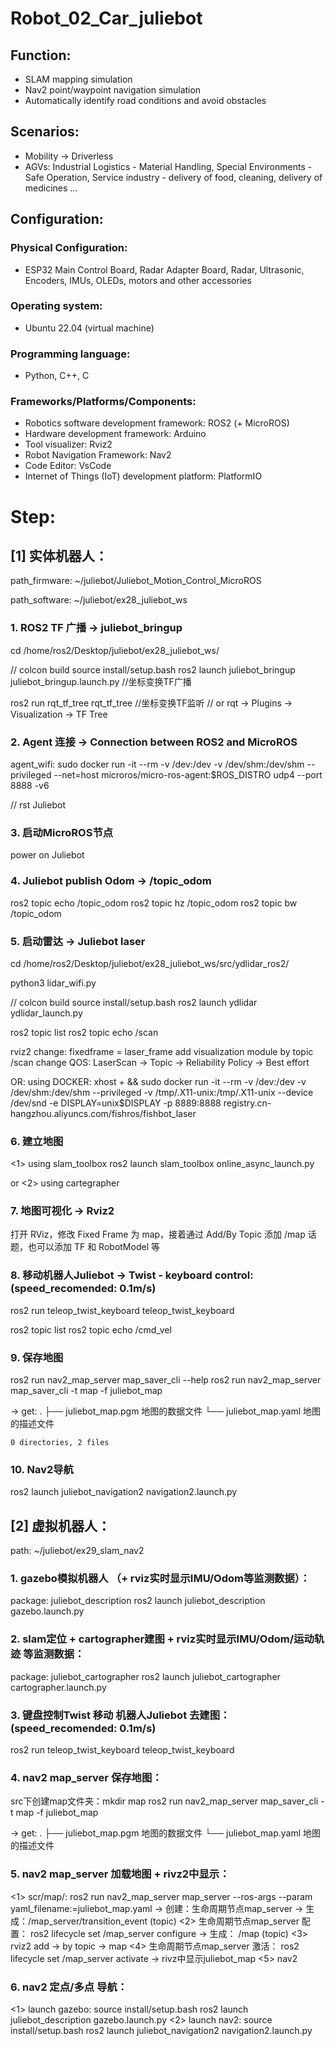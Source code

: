 # Robot_02_Car_juliebot
## Function: 
- SLAM mapping simulation
- Nav2 point/waypoint navigation simulation
- Automatically identify road conditions and avoid obstacles

## Scenarios:
- Mobility -> Driverless
- AGVs:
  Industrial Logistics - Material Handling,
  Special Environments - Safe Operation,
  Service industry - delivery of food, cleaning, delivery of medicines
  …
  
## Configuration:
### Physical Configuration:
- ESP32 Main Control Board, Radar Adapter Board, Radar, Ultrasonic, Encoders, IMUs, OLEDs, motors and other accessories
### Operating system:
- Ubuntu 22.04 (virtual machine)
### Programming language:
- Python, C++, C
### Frameworks/Platforms/Components:
- Robotics software development framework: ROS2 (+ MicroROS)
- Hardware development framework: Arduino
- Tool visualizer: Rviz2
- Robot Navigation Framework: Nav2
- Code Editor: VsCode
- Internet of Things (IoT) development platform: PlatformIO



# Step:

## [1] 实体机器人：
path_firmware: ~/juliebot/Juliebot_Motion_Control_MicroROS

path_software: ~/juliebot/ex28_juliebot_ws

### 1. ROS2 TF 广播 -> juliebot_bringup
cd /home/ros2/Desktop/juliebot/ex28_juliebot_ws/

// colcon build
source install/setup.bash
ros2 launch juliebot_bringup juliebot_bringup.launch.py 	//坐标变换TF广播

ros2 run rqt_tf_tree rqt_tf_tree 	//坐标变换TF监听
// or 	rqt -> Plugins -> Visualization -> TF Tree

### 2. Agent 连接 -> Connection between ROS2 and MicroROS
agent_wifi: 
	sudo docker run -it --rm -v /dev:/dev -v /dev/shm:/dev/shm --privileged --net=host microros/micro-ros-agent:$ROS_DISTRO udp4 --port 8888 -v6

// rst Juliebot

### 3. 启动MicroROS节点
power on Juliebot

### 4. Juliebot publish Odom -> /topic_odom
ros2 topic echo /topic_odom
ros2 topic hz /topic_odom
ros2 topic bw /topic_odom

### 5. 启动雷达 -> Juliebot laser
cd /home/ros2/Desktop/juliebot/ex28_juliebot_ws/src/ydlidar_ros2/

python3 lidar_wifi.py

// colcon build
source install/setup.bash
ros2 launch ydlidar ydlidar_launch.py

ros2 topic list
ros2 topic echo /scan

rviz2
change: fixedframe = laser_frame
add visualization module by topic /scan
change QOS: 
	LaserScan -> Topic -> Reliability Policy -> Best effort

OR:
	using DOCKER:
	xhost + && sudo docker run  -it --rm  -v /dev:/dev -v /dev/shm:/dev/shm --privileged  -v /tmp/.X11-unix:/tmp/.X11-unix --device /dev/snd -e DISPLAY=unix$DISPLAY -p 8889:8888 registry.cn-hangzhou.aliyuncs.com/fishros/fishbot_laser

### 6. 建立地图
<1> using slam_toolbox
ros2 launch slam_toolbox online_async_launch.py

or
<2> using cartegrapher

### 7. 地图可视化 -> Rviz2
打开 RViz，修改 Fixed Frame 为 map，接着通过 Add/By Topic 添加 /map 话题，也可以添加 TF 和 RobotModel 等

### 8. 移动机器人Juliebot -> Twist - keyboard control: (speed_recomended: 0.1m/s)
ros2 run teleop_twist_keyboard teleop_twist_keyboard

ros2 topic list
ros2 topic echo /cmd_vel

### 9. 保存地图
ros2 run nav2_map_server map_saver_cli --help
ros2 run nav2_map_server map_saver_cli -t map -f juliebot_map

-> get:
	.
	├── juliebot_map.pgm 地图的数据文件
	└── juliebot_map.yaml 地图的描述文件
	 
	0 directories, 2 files

### 10. Nav2导航
ros2 launch juliebot_navigation2 navigation2.launch.py


## [2] 虚拟机器人： 
path: ~/juliebot/ex29_slam_nav2

### 1. gazebo模拟机器人 （+ rviz实时显示IMU/Odom等监测数据）：
package: juliebot_description
ros2 launch juliebot_description gazebo.launch.py

### 2. slam定位 + cartographer建图 + rviz实时显示IMU/Odom/运动轨迹 等监测数据：
package: juliebot_cartographer
ros2 launch juliebot_cartographer cartographer.launch.py

### 3. 键盘控制Twist 移动 机器人Juliebot 去建图：(speed_recomended: 0.1m/s)
ros2 run teleop_twist_keyboard teleop_twist_keyboard

### 4. nav2 map_server 保存地图：
src下创建map文件夹：mkdir map
ros2 run nav2_map_server map_saver_cli -t map -f juliebot_map

-> get:
	.
	├── juliebot_map.pgm 地图的数据文件
	└── juliebot_map.yaml 地图的描述文件

### 5. nav2 map_server 加载地图 + rivz2中显示：
<1> scr/map/:
	ros2 run nav2_map_server map_server --ros-args --param yaml_filename:=juliebot_map.yaml
	-> 创建：生命周期节点map_server
	-> 生成：/map_server/transition_event (topic)
<2> 生命周期节点map_server 配置：
	ros2 lifecycle set /map_server configure	-> 生成： /map (topic)
<3> rviz2
	add -> by topic -> map
<4> 生命周期节点map_server 激活：
	ros2 lifecycle set /map_server activate		-> rivz中显示juliebot_map
<5> nav2

### 6. nav2 定点/多点 导航：
<1> launch gazebo:
	source install/setup.bash
	ros2 launch juliebot_description gazebo.launch.py
<2> launch nav2:
	source install/setup.bash
	ros2 launch juliebot_navigation2 navigation2.launch.py

